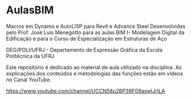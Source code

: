 # AulasBIM
Macros em Dynamo e AutoLISP para Revit e Advance Steel
Desenvolvidas pelo Prof. José Luis Menegotto para as aulas 
BIM I- Modelagem Digital da Edificação
e para o Curso de Especialização em Estruturas de Aço 

DEG/POLI/UFRJ - Departamento de Expressão Gráfica da Escola Politécnica da UFRJ

Este repositório é dedicado ao material de aula utilizado na disciplina.
As explicações dos conteúdos e metodologias das funções estão em vídeos 
no Canal YouTube.

https://www.youtube.com/channel/UCCN58u2BP38F09aswlJrILA
